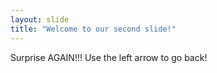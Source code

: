 ```yaml
---
layout: slide
title: "Welcome to our second slide!"
---
```

Surprise AGAIN!!!
Use the left arrow to go back!
